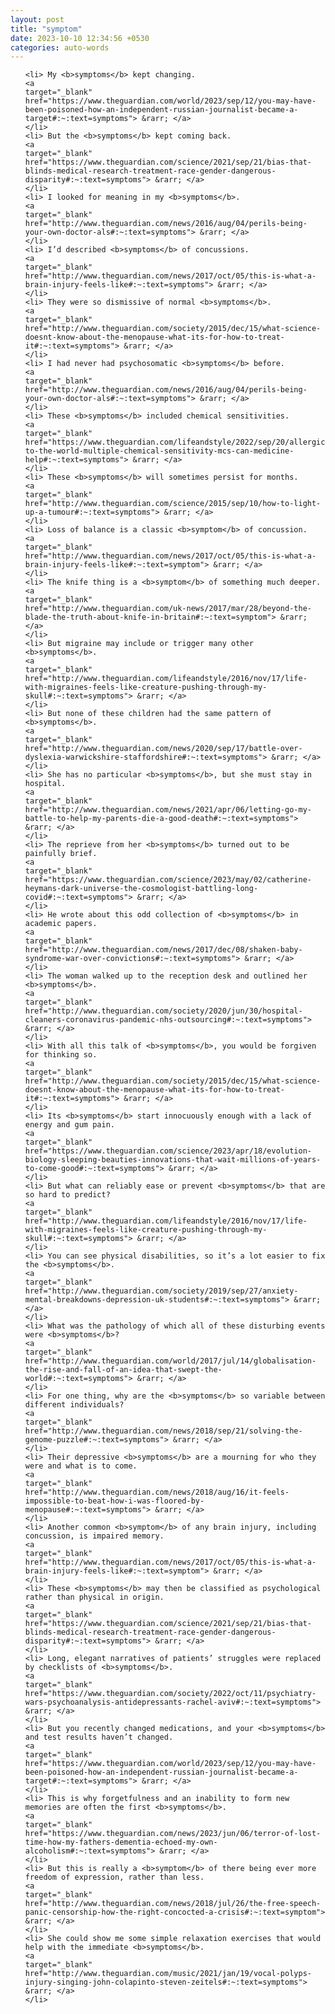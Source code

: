 ```yaml
---
layout: post
title: "symptom"
date: 2023-10-10 12:34:56 +0530
categories: auto-words
---
```

<ol>

    <li> My <b>symptoms</b> kept changing.
    <a 
    target="_blank" 
    href="https://www.theguardian.com/world/2023/sep/12/you-may-have-been-poisoned-how-an-independent-russian-journalist-became-a-target#:~:text=symptoms"> &rarr; </a>
    </li>
    <li> But the <b>symptoms</b> kept coming back.
    <a 
    target="_blank" 
    href="https://www.theguardian.com/science/2021/sep/21/bias-that-blinds-medical-research-treatment-race-gender-dangerous-disparity#:~:text=symptoms"> &rarr; </a>
    </li>
    <li> I looked for meaning in my <b>symptoms</b>.
    <a 
    target="_blank" 
    href="http://www.theguardian.com/news/2016/aug/04/perils-being-your-own-doctor-als#:~:text=symptoms"> &rarr; </a>
    </li>
    <li> I’d described <b>symptoms</b> of concussions.
    <a 
    target="_blank" 
    href="http://www.theguardian.com/news/2017/oct/05/this-is-what-a-brain-injury-feels-like#:~:text=symptoms"> &rarr; </a>
    </li>
    <li> They were so dismissive of normal <b>symptoms</b>.
    <a 
    target="_blank" 
    href="http://www.theguardian.com/society/2015/dec/15/what-science-doesnt-know-about-the-menopause-what-its-for-how-to-treat-it#:~:text=symptoms"> &rarr; </a>
    </li>
    <li> I had never had psychosomatic <b>symptoms</b> before.
    <a 
    target="_blank" 
    href="http://www.theguardian.com/news/2016/aug/04/perils-being-your-own-doctor-als#:~:text=symptoms"> &rarr; </a>
    </li>
    <li> These <b>symptoms</b> included chemical sensitivities.
    <a 
    target="_blank" 
    href="https://www.theguardian.com/lifeandstyle/2022/sep/20/allergic-to-the-world-multiple-chemical-sensitivity-mcs-can-medicine-help#:~:text=symptoms"> &rarr; </a>
    </li>
    <li> These <b>symptoms</b> will sometimes persist for months.
    <a 
    target="_blank" 
    href="http://www.theguardian.com/science/2015/sep/10/how-to-light-up-a-tumour#:~:text=symptoms"> &rarr; </a>
    </li>
    <li> Loss of balance is a classic <b>symptom</b> of concussion.
    <a 
    target="_blank" 
    href="http://www.theguardian.com/news/2017/oct/05/this-is-what-a-brain-injury-feels-like#:~:text=symptom"> &rarr; </a>
    </li>
    <li> The knife thing is a <b>symptom</b> of something much deeper.
    <a 
    target="_blank" 
    href="http://www.theguardian.com/uk-news/2017/mar/28/beyond-the-blade-the-truth-about-knife-in-britain#:~:text=symptom"> &rarr; </a>
    </li>
    <li> But migraine may include or trigger many other <b>symptoms</b>.
    <a 
    target="_blank" 
    href="http://www.theguardian.com/lifeandstyle/2016/nov/17/life-with-migraines-feels-like-creature-pushing-through-my-skull#:~:text=symptoms"> &rarr; </a>
    </li>
    <li> But none of these children had the same pattern of <b>symptoms</b>.
    <a 
    target="_blank" 
    href="http://www.theguardian.com/news/2020/sep/17/battle-over-dyslexia-warwickshire-staffordshire#:~:text=symptoms"> &rarr; </a>
    </li>
    <li> She has no particular <b>symptoms</b>, but she must stay in hospital.
    <a 
    target="_blank" 
    href="http://www.theguardian.com/news/2021/apr/06/letting-go-my-battle-to-help-my-parents-die-a-good-death#:~:text=symptoms"> &rarr; </a>
    </li>
    <li> The reprieve from her <b>symptoms</b> turned out to be painfully brief.
    <a 
    target="_blank" 
    href="https://www.theguardian.com/science/2023/may/02/catherine-heymans-dark-universe-the-cosmologist-battling-long-covid#:~:text=symptoms"> &rarr; </a>
    </li>
    <li> He wrote about this odd collection of <b>symptoms</b> in academic papers.
    <a 
    target="_blank" 
    href="http://www.theguardian.com/news/2017/dec/08/shaken-baby-syndrome-war-over-convictions#:~:text=symptoms"> &rarr; </a>
    </li>
    <li> The woman walked up to the reception desk and outlined her <b>symptoms</b>.
    <a 
    target="_blank" 
    href="http://www.theguardian.com/society/2020/jun/30/hospital-cleaners-coronavirus-pandemic-nhs-outsourcing#:~:text=symptoms"> &rarr; </a>
    </li>
    <li> With all this talk of <b>symptoms</b>, you would be forgiven for thinking so.
    <a 
    target="_blank" 
    href="http://www.theguardian.com/society/2015/dec/15/what-science-doesnt-know-about-the-menopause-what-its-for-how-to-treat-it#:~:text=symptoms"> &rarr; </a>
    </li>
    <li> Its <b>symptoms</b> start innocuously enough with a lack of energy and gum pain.
    <a 
    target="_blank" 
    href="https://www.theguardian.com/science/2023/apr/18/evolution-biology-sleeping-beauties-innovations-that-wait-millions-of-years-to-come-good#:~:text=symptoms"> &rarr; </a>
    </li>
    <li> But what can reliably ease or prevent <b>symptoms</b> that are so hard to predict?
    <a 
    target="_blank" 
    href="http://www.theguardian.com/lifeandstyle/2016/nov/17/life-with-migraines-feels-like-creature-pushing-through-my-skull#:~:text=symptoms"> &rarr; </a>
    </li>
    <li> You can see physical disabilities, so it’s a lot easier to fix the <b>symptoms</b>.
    <a 
    target="_blank" 
    href="http://www.theguardian.com/society/2019/sep/27/anxiety-mental-breakdowns-depression-uk-students#:~:text=symptoms"> &rarr; </a>
    </li>
    <li> What was the pathology of which all of these disturbing events were <b>symptoms</b>?
    <a 
    target="_blank" 
    href="http://www.theguardian.com/world/2017/jul/14/globalisation-the-rise-and-fall-of-an-idea-that-swept-the-world#:~:text=symptoms"> &rarr; </a>
    </li>
    <li> For one thing, why are the <b>symptoms</b> so variable between different individuals?
    <a 
    target="_blank" 
    href="http://www.theguardian.com/news/2018/sep/21/solving-the-genome-puzzle#:~:text=symptoms"> &rarr; </a>
    </li>
    <li> Their depressive <b>symptoms</b> are a mourning for who they were and what is to come.
    <a 
    target="_blank" 
    href="http://www.theguardian.com/news/2018/aug/16/it-feels-impossible-to-beat-how-i-was-floored-by-menopause#:~:text=symptoms"> &rarr; </a>
    </li>
    <li> Another common <b>symptom</b> of any brain injury, including concussion, is impaired memory.
    <a 
    target="_blank" 
    href="http://www.theguardian.com/news/2017/oct/05/this-is-what-a-brain-injury-feels-like#:~:text=symptom"> &rarr; </a>
    </li>
    <li> These <b>symptoms</b> may then be classified as psychological rather than physical in origin.
    <a 
    target="_blank" 
    href="https://www.theguardian.com/science/2021/sep/21/bias-that-blinds-medical-research-treatment-race-gender-dangerous-disparity#:~:text=symptoms"> &rarr; </a>
    </li>
    <li> Long, elegant narratives of patients’ struggles were replaced by checklists of <b>symptoms</b>.
    <a 
    target="_blank" 
    href="https://www.theguardian.com/society/2022/oct/11/psychiatry-wars-psychoanalysis-antidepressants-rachel-aviv#:~:text=symptoms"> &rarr; </a>
    </li>
    <li> But you recently changed medications, and your <b>symptoms</b> and test results haven’t changed.
    <a 
    target="_blank" 
    href="https://www.theguardian.com/world/2023/sep/12/you-may-have-been-poisoned-how-an-independent-russian-journalist-became-a-target#:~:text=symptoms"> &rarr; </a>
    </li>
    <li> This is why forgetfulness and an inability to form new memories are often the first <b>symptoms</b>.
    <a 
    target="_blank" 
    href="https://www.theguardian.com/news/2023/jun/06/terror-of-lost-time-how-my-fathers-dementia-echoed-my-own-alcoholism#:~:text=symptoms"> &rarr; </a>
    </li>
    <li> But this is really a <b>symptom</b> of there being ever more freedom of expression, rather than less.
    <a 
    target="_blank" 
    href="http://www.theguardian.com/news/2018/jul/26/the-free-speech-panic-censorship-how-the-right-concocted-a-crisis#:~:text=symptom"> &rarr; </a>
    </li>
    <li> She could show me some simple relaxation exercises that would help with the immediate <b>symptoms</b>.
    <a 
    target="_blank" 
    href="http://www.theguardian.com/music/2021/jan/19/vocal-polyps-injury-singing-john-colapinto-steven-zeitels#:~:text=symptoms"> &rarr; </a>
    </li>